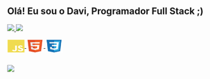 ## Olá! Eu sou o Davi, Programador Full Stack ;)

<div><a href="https://github.com/Davidf555">
  <img height="160em"src="https://github-readme-stats.vercel.app/api?username=Davidf555&show_icons=true&theme=dark&include_all_commits=true&count_private=true"/>
  <img height="140em"src="https://github-readme-stats.vercel.app/api/top-langs/?username=Davidf555&layout=compact&langs_count=16&theme=dark"/>
</div>

<div style="display: inline_block"><br>
  <img align="center" alt="Rafa-Js" height="30" width="40" src="https://raw.githubusercontent.com/devicons/devicon/master/icons/javascript/javascript-plain.svg">
  <img align="center" alt="Rafa-HTML" height="30" width="40" src="https://raw.githubusercontent.com/devicons/devicon/master/icons/html5/html5-original.svg">
  <img align="center" alt="Rafa-CSS" height="30" width="40" src="https://raw.githubusercontent.com/devicons/devicon/master/icons/css3/css3-original.svg">
</div>

##

<div>
  <a href="https://www.linkedin.com/in/davi-flavio-oliveira-81976a268/" target="_blank"><img src="https://img.shields.io/badge/-LinkedIn-%230077B5?style=for-the-badge&logo=linkedin&logoColor=white" target="_blank">
</div>
